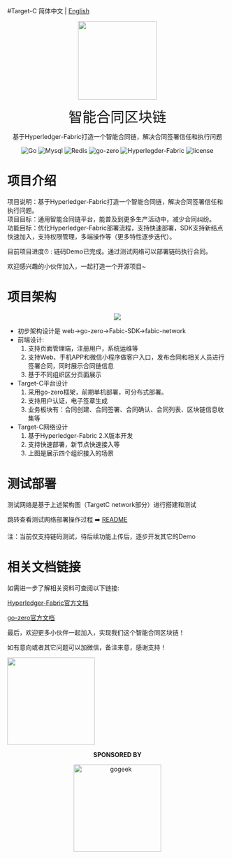#Target-C
简体中文 | [English](./README-en.md)
<p>
	<p align="center">
		<img src="https://img.gejiba.com/images/77641b7520af20c7e065ffad2a7e5480.png" height=180px>
	</p>
	<p align="center">
		<font size=6 face="宋体">智能合同区块链</font>
	</p>
    <p align="center">
    基于Hyperledger-Fabric打造一个智能合同链，解决合同签署信任和执行问题
    </p>
</p>
<p align="center">
<img alt="Go" src="https://img.shields.io/badge/Go-1.18%2B-blue">
<img alt="Mysql" src="https://img.shields.io/badge/Mysql-5.7%2B-brightgreen">
<img alt="Redis" src="https://img.shields.io/badge/Redis-6.2%2B-yellowgreen">
<img alt="go-zero" src="https://img.shields.io/badge/go--zero-1.4.1-orange">
<img alt="Hyperlegder-Fabric" src="https://img.shields.io/badge/Hyperlegder--Fabirc-2.4-blue">
<img alt="license" src="https://img.shields.io/badge/license-GPL-lightgrey">
</p>

# 项目介绍
项目说明：基于Hyperledger-Fabric打造一个智能合同链，解决合同签署信任和执行问题。  
项目目标：通用智能合同链平台，能普及到更多生产活动中，减少合同纠纷。  
功能目标：优化Hyperledger-Fabric部署流程，支持快速部署，SDK支持新结点快速加入，支持权限管理，多端操作等（更多特性逐步迭代）。

目前项目进度⏰ : 链码Demo已完成。通过测试网络可以部署链码执行合同。

欢迎感兴趣的小伙伴加入，一起打造一个开源项目~

# 项目架构
<p>
	<p align="center">
		<img src="https://img.gejiba.com/images/e4b862ecd5253e00c3dacdc4147f2cf6.png">
	</p>
</p>

- 初步架构设计是 web->go-zero->Fabic-SDK->fabic-network
- 前端设计:
    1. 支持页面管理端，注册用户，系统运维等
    2. 支持Web、手机APP和微信小程序做客户入口，发布合同和相关人员进行签署合同，同时展示合同链信息
    3. 基于不同组织区分页面展示
- Target-C平台设计  
    1. 采用go-zero框架，前期单机部署，可分布式部署。
    2. 支持用户认证，电子签章生成
    3. 业务板块有：合同创建、合同签署、合同确认、合同列表、区块链信息收集等
- Target-C网络设计
    1. 基于Hyperledger-Fabric 2.X版本开发
    2. 支持快速部署，新节点快速接入等
    3. 上图是展示四个组织接入的场景

# 测试部署

测试网络是基于上述架构图（TargetC network部分）进行搭建和测试

跳转查看测试网络部署操作过程 ➡️ [README](./test-network/README-cn.md)  

注：当前仅支持链码测试，待后续功能上传后，逐步开发其它的Demo

# 相关文档链接

如需进一步了解相关资料可查阅以下链接:  

[Hyperledger-Fabric官方文档](https://hyperledger-fabric.readthedocs.io/en/latest/whatis.html)  

[go-zero官方文档](https://github.com/zeromicro/go-zero)

最后，欢迎更多小伙伴一起加入，实现我们这个智能合同区块链！

如有意向或者其它问题可以加微信，备注来意，感谢支持！

 <a href="https://www.gogeek.com.cn/" title="gogeek" target="_blank">
      <img height="200px" src="https://img.gejiba.com/images/a70e4eb9d06f8822a05e36b2acd48f8a.jpg" >
</a>

<p align="center">
  <b>SPONSORED BY</b>
</p>
<p align="center">
   <a href="https://www.gogeek.com.cn/" title="gogeek" target="_blank">
      <img height="200px" src="https://img.gejiba.com/images/96b6d150bd758b13d66aec66cb18044e.jpg" title="gogeek">
   </a>
</p>